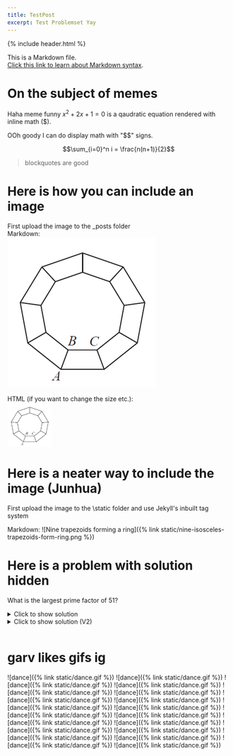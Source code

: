 ```yaml
---
title: TestPost
excerpt: Test Problemset Yay
---
```

{% include header.html %}

This is a Markdown file.   
[Click this link to learn about Markdown syntax](https://www.markdownguide.org/basic-syntax/).


# On the subject of memes
Haha meme funny $x^2+2x+1=0$ is a qaudratic equation rendered with inline math ($). 

OOh goody I can do display math with "$$" signs.

$$\sum_{i=0}^n i = \frac{n(n+1)}{2}$$

>blockquotes are good
  
# Here is how you can include an image 
First upload the image to the \_posts folder   
Markdown:   
![Nine trapezoids forming a ring](https://raw.githubusercontent.com/Maths-Club/Maths-Club.github.io/main/_posts/nine-isosceles-trapezoids-form-ring.png)  

HTML (if you want to change the size etc.):   
<img alt="Nine trapezoids forming a ring" src="https://raw.githubusercontent.com/Maths-Club/Maths-Club.github.io/main/_posts/nine-isosceles-trapezoids-form-ring.png" width="100"/>

# Here is a neater way to include the image (Junhua)
First upload the image to the \static folder and use Jekyll's inbuilt tag system

Markdown:
![Nine trapezoids forming a ring]({% link static/nine-isosceles-trapezoids-form-ring.png %})


# Here is a problem with solution hidden

What is the largest prime factor of 51?
<details>

<summary>Click to show solution</summary>
 (MARKDOWN NOT RENDERED INSIDE HTML TAG?)
> Answer: 17   
  
Let's use trial and error to see which numbers are factors of 51   
  
It's odd so we only need to try odd numbers:   
* 1 is a factor: $51 = 1 \times 51$   
* 3 is a factor: $51 = 3 \times 17$   
* 5 is not a factor   
* 7 is not a factor   
* 9 is not a factor   
     
And $9^2$ is already larger than $51$, so we don't need to try any more.   
The largest prime factor we found was $17$.
 
</details>



<details>
  <summary>Click to show solution (V2)</summary>
  
 <blockquote> Answer: 17</blockquote>   
 
  Let's use trial and error to see which numbers are factors of 51  <br>
  It's odd so we only need to try odd numbers: <br><br>
 
  <ul>
     <li> 1 is a factor: $51 = 1 \times 51$ </li>
     <li> 3 is a factor: $51 = 3 \times 17$ </li>  
     <li> 5 is not a factor </li>
     <li> 7 is not a factor </li>
     <li> 9 is not a factor </li> 
 </ul>
  <br>
  And $9^2$ is already larger than $51$, so we don't need to try any more. <br>
  The largest prime factor we found was $17$.<br><br>
</details>

<br>

# garv likes gifs ig
![dance]({% link static/dance.gif %}) ![dance]({% link static/dance.gif %}) ![dance]({% link static/dance.gif %}) ![dance]({% link static/dance.gif %})
![dance]({% link static/dance.gif %}) ![dance]({% link static/dance.gif %}) ![dance]({% link static/dance.gif %}) ![dance]({% link static/dance.gif %})
![dance]({% link static/dance.gif %}) ![dance]({% link static/dance.gif %}) ![dance]({% link static/dance.gif %}) ![dance]({% link static/dance.gif %})
![dance]({% link static/dance.gif %}) ![dance]({% link static/dance.gif %}) ![dance]({% link static/dance.gif %}) ![dance]({% link static/dance.gif %})
![dance]({% link static/dance.gif %}) ![dance]({% link static/dance.gif %}) ![dance]({% link static/dance.gif %}) ![dance]({% link static/dance.gif %})
